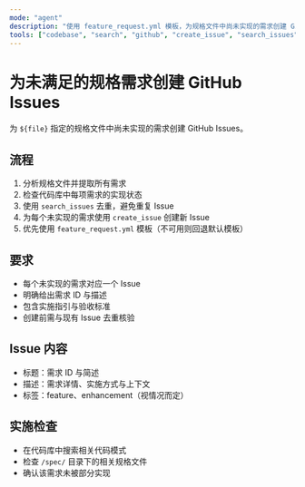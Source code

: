 ```yaml
---
mode: "agent"
description: "使用 feature_request.yml 模板，为规格文件中尚未实现的需求创建 GitHub Issues。"
tools: ["codebase", "search", "github", "create_issue", "search_issues", "update_issue"]
---
```


# 为未满足的规格需求创建 GitHub Issues

为 `${file}` 指定的规格文件中尚未实现的需求创建 GitHub Issues。

## 流程

1. 分析规格文件并提取所有需求
2. 检查代码库中每项需求的实现状态
3. 使用 `search_issues` 去重，避免重复 Issue
4. 为每个未实现的需求使用 `create_issue` 创建新 Issue
5. 优先使用 `feature_request.yml` 模板（不可用则回退默认模板）

## 要求

- 每个未实现的需求对应一个 Issue
- 明确给出需求 ID 与描述
- 包含实施指引与验收标准
- 创建前需与现有 Issue 去重核验

## Issue 内容

- 标题：需求 ID 与简述
- 描述：需求详情、实施方式与上下文
- 标签：feature、enhancement（视情况而定）

## 实施检查

- 在代码库中搜索相关代码模式
- 检查 `/spec/` 目录下的相关规格文件
- 确认该需求未被部分实现

```

```
